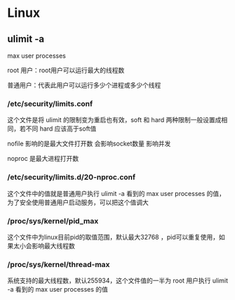# Linux

## ulimit -a 

max user processes 

root 用户：root用户可以运行最大的线程数

普通用户：代表此用户可以运行多少个进程或多少个线程

### /etc/security/limits.conf

这个文件是将 ulimit 的限制变为重启也有效，soft 和 hard 两种限制一般设置成相同，若不同 hard 应该高于soft值

nofile 影响的是最大文件打开数 会影响socket数量 影响并发

noproc 是最大进程打开数

### /etc/security/limits.d/20-nproc.conf 

这个文件中的值就是普通用户执行 ulimit -a 看到的 max user processes 的值，为了安全使用普通用户启动服务，可以把这个值调大

### /proc/sys/kernel/pid_max

这个文件中为linux目前pid的取值范围，默认最大32768 ，pid可以重复使用，如果太小会影响最大线程数

### /proc/sys/kernel/thread-max

系统支持的最大线程数，默认255934，这个文件值的一半为 root 用户执行 ulimit -a 看到的 max user processes 的值
